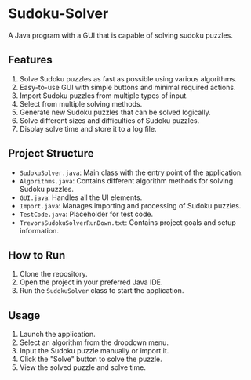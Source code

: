 # Sudoku-Solver

A Java program with a GUI that is capable of solving sudoku puzzles.

## Features

1. Solve Sudoku puzzles as fast as possible using various algorithms.
2. Easy-to-use GUI with simple buttons and minimal required actions.
3. Import Sudoku puzzles from multiple types of input.
4. Select from multiple solving methods.
5. Generate new Sudoku puzzles that can be solved logically.
6. Solve different sizes and difficulties of Sudoku puzzles.
7. Display solve time and store it to a log file.

## Project Structure

- `SudokuSolver.java`: Main class with the entry point of the application.
- `Algorithms.java`: Contains different algorithm methods for solving Sudoku puzzles.
- `GUI.java`: Handles all the UI elements.
- `Import.java`: Manages importing and processing of Sudoku puzzles.
- `TestCode.java`: Placeholder for test code.
- `TrevorsSudokuSolverRunDown.txt`: Contains project goals and setup information.

## How to Run

1. Clone the repository.
2. Open the project in your preferred Java IDE.
3. Run the `SudokuSolver` class to start the application.

## Usage

1. Launch the application.
2. Select an algorithm from the dropdown menu.
3. Input the Sudoku puzzle manually or import it.
4. Click the "Solve" button to solve the puzzle.
5. View the solved puzzle and solve time.

